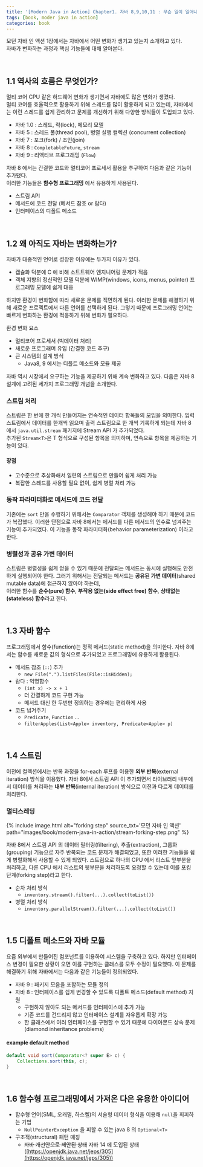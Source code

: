 ```yaml
---
title: '[Modern Java in Action] Chapter1. 자바 8,9,10,11 : 무슨 일이 일어나고 있는가'
tags: [book, moder java in action]
categories: book
---
```


모던 자바 인 액션 1장에서는 자바에서 어떤 변화가 생기고 있는지 소개하고 있다.   
자바가 변화하는 과정과 핵심 기능들에 대해 알아본다.

<!--more-->

<br/>

## 1.1 역사의 흐름은 무엇인가?

멀티 코어 CPU 같은 하드웨어 변화가 생기면서 자바에도 많은 변화가 생겼다.  
멀티 코어를 효율적으로 활용하기 위해 스레드를 많이 활용하게 되고 있는데, 
자바에서는 이런 스레드를 쉽게 관리하고 문제를 개선하기 위해 다양한 방식들이 도입되고 있다. 

- 자바 1.0 : 스레드, 락(lock), 메모리 모델
- 자바 5 : 스레드 풀(thread pool), 병렬 실행 컬렉션 (concurrent collection)
- 자바 7 : 포크(fork) / 조인(join)
- 자바 8 : `CompletableFuture`, `stream`
- 자바 9 : 리액티브 프로그래밍 (`Flow`)

자바 8 에서는 간결한 코드와 멀티코어 프로세서 활용을 추구하여 다음과 같은 기능이 추가됐다.  
이러한 기능들은 **함수형 프로그래밍** 에서 유용하게 사용된다.  

- 스트림 API
- 메서드에 코드 전달 (메서드 참조 or 람다)
- 인터페이스의 디폴트 메소드

<br/>

## 1.2 왜 아직도 자바는 변화하는가?

자바가 대중적인 언어로 성장한 이유에는 두가지 이유가 있다.
- 캡슐화 덕분에 C 에 비해 소트트웨어 엔지니어링 문제가 적음
- 객체 지향의 정신적인 모델 덕분에 WIMP(windows, icons, menus, pointer) 프로그래밍 모델에 쉽게 대응

하지만 환경이 변화함에 따라 새로운 문제를 직면하게 된다.
이러한 문제를 해결하기 위해 새로운 프로젝트에서 다른 언어를 선택하게 된다. 
그렇기 때문에 프로그래밍 언어는 빠르게 변화하는 환경에 적응하기 위해 변화가 필요하다.

환경 변화 요소
- 멀티코어 프로세서 (빅데이터 처리) 
- 새로운 프로그래머 유입 (간결한 코드 추구)
- 큰 시스템의 설계 방식
  - Java8, 9 에서는 디폴트 메소드와 모듈 제공

자바 역시 시장에서 요구하는 기능을 제공하기 위해 계속 변화하고 있다.
다음은 자바 8 설계에 고려된 세가지 프로그래밍 개념을 소개한다. 

### 스트림 처리

스트림은 한 번에 한 개씩 만들어지는 연속적인 데이터 항목들의 모임을 의미한다. 
입력 스트림에서 데이터를 한개씩 읽으며 출력 스트림으로 한 개씩 기록하게 되는데 
자바 8 에서 `java.util.stream` 패키지에 Stream API 가 추가되었다.  
추가된 `Stream<T>`은 T 형식으로 구성된 항목을 의미하며, 연속으로 항목을 제공하는 기능이 있다.

#### 장점 
- 고수준으로 추상화해서 일련의 스트림으로 만들어 쉽게 처리 가능
- 복잡한 스레드를 사용할 필요 없이, 쉽게 병렬 처리 가능 

### 동작 파라미터화로 메서드에 코드 전달

기존에는 `sort` 만을 수행하기 위해서는 `Comparator` 객체를 생성해야 하기 때문에 코드가 복잡했다. 
이러한 단점으로 자바 8에서는 메서드를 다른 메서드의 인수로 넘겨주는 기능이 추가되었다.
이 기능을 동작 파라미터화(behavior parameterization) 이라고 한다. 

### 병렬성과 공유 가변 데이터

스트림은 병렬성을 쉽게 얻을 수 있기 때문에 전달되는 메서드는 동시에 실행해도 안전하게 실행되어야 한다. 
그러기 위해서는 전달되는 메서드는 **공유된 가변 데이터**(shared mutable data)에 접근하지 않아야 하는데,   
이러한 함수를 **순수(pure) 함수**, **부작용 없는(side effect free) 함수**, **상태없는(stateless) 함수**라고 한다.

<br/>

## 1.3 자바 함수

프로그래밍에서 함수(function)는 정적 메서드(static method)을 의미한다.
자바 8에서는 함수를 새로운 값의 형식으로 추가되었고 프로그래밍에 유용하게 활용된다. 

- 메서드 참조 (`::`) 추가
  - `new File(".").listFiles(File::isHidden);`
- 람다 : 익명함수
  - `(int x) -> x + 1`
  - 더 간결하게 코드 구현 가능
  - 메서드 대신 한 두번만 정의하는 경우에는 편리하게 사용
- 코드 넘겨주기 
  - `Predicate`, `Function` ...
  - `filterApples(List<Apple> inventory, Predicate<Apple> p)`

<br/>

## 1.4 스트림

이전에 컬렉션에서는 반복 과정을 for-each 루프를 이용한 **외부 반복**(external iteration) 방식을 이용했다. 
자바 8에서 스트림 API 이 추가되면서 라이브러리 내부에서 데이터를 처리하는 **내부 반복**(internal iteration) 방식으로 이전과 다르게 데이터를 처리한다. 

### 멀티스레딩

{% include image.html alt="forking step" source_txt='모던 자바 인 액션' path="images/book/modern-java-in-action/stream-forking-step.png" %}

자바 8에서 스트림 API 의 데이터 필터링(filtering), 추출(extraction), 그룹화(grouping) 기능으로 자주 반복되는 코드 문제가 해결되었고, 
또한 이러한 기능들을 쉽게 병렬화해서 사용할 수 있게 되었다.
스트림으로 하나의 CPU 에서 리스트 앞부분을 처리하고, 다른 CPU 에서 리스트의 뒷부분을 처리하도록 요청할 수 있는데 이를 포킹 단계(forking step)라고 한다.  

- 순차 처리 방식
  - `inventory.stream().filter(...).collect(toList())`
- 병렬 처리 방식
  - `inventory.parallelStream().filter(...).collect(toList())`

<br/>

## 1.5 디폴트 메소드와 자바 모듈

요즘 외부에서 만들어진 컴포넌트를 이용하여 시스템을 구축하고 있다. 
하지만 인터페이스 변경이 필요한 상황이 오면 이를 구현하는 클래스를 모두 수정이 필요했다. 
이 문제를 해결하기 위해 자바에서는 다음과 같은 기능들이 정의되었다.

- 자바 9 : 패키지 모음을 포함하는 모듈 정의
- 자바 8 : 인터페이스를 쉽게 변경할 수 있도록 디폴트 메소드(default method) 지원
  - 구현하지 않아도 되는 메서드를 인터페이스에 추가 가능
  - 기존 코드를 건드리지 않고 인터페이스 설계를 자유롭게 확장 가능
  - 한 클래스에서 여러 인터페이스를 구현할 수 있기 때문에 다이아몬드 상속 문제(diamond inheritance problems) 

#### example default method  
```java 
default void sort(Comparator<? super E> c) {
    Collections.sort(this, c);
}
```

<br/>

## 1.6 함수형 프로그래밍에서 가져온 다은 유용한 아이디어

- 함수형 언어(SML, 오캐멀, 하스켈)의 서술형 데이터 형식을 이용해 `null`을 회피하는 기법
  - `NullPointerException` 을 피할 수 있는 java 8 의 `Optional<T>`
- 구조적(structural) 패턴 매칭
  - ~~자바 개선안으로 제안된 상태~~ 자바 14 에 도입된 상태 ([https://openjdk.java.net/jeps/305](https://openjdk.java.net/jeps/305))
  